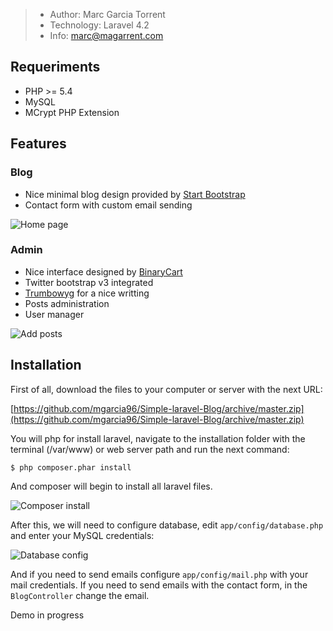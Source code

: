 > * Author: Marc Garcia Torrent
> * Technology: Laravel 4.2
> * Info: marc@magarrent.com

## Requeriments

* PHP >= 5.4
* MySQL
* MCrypt PHP Extension

## Features

### Blog
* Nice minimal blog design provided by [Start Bootstrap](http://startbootstrap.com/)
* Contact form with custom email sending

![Home page](http://s4.postimg.org/d1xnqi7rh/Marc_Garcia_Torrent_Magarrent_Home.png)

### Admin
* Nice interface designed by [BinaryCart](http://binarycart.com/)
* Twitter bootstrap v3 integrated
* [Trumbowyg](http://alex-d.github.io/Trumbowyg/) for a nice writting
* Posts administration
* User manager

![Add posts](http://s22.postimg.org/9ux6hrhoh/www_magarrent_com_Supersecret_Administrator.png)

## Installation

First of all, download the files to your computer or server with the next URL:

[https://github.com/mgarcia96/Simple-laravel-Blog/archive/master.zip](https://github.com/mgarcia96/Simple-laravel-Blog/archive/master.zip)

You will php for install laravel, navigate to the installation folder with the terminal (/var/www) or web server path and run the next command:

`$ php composer.phar install`

And composer will begin to install all laravel files.

![Composer install](http://s22.postimg.org/9qkzijio1/screenshot_08.png)

After this, we will need to configure database, edit `app/config/database.php` and enter your MySQL credentials:

![Database config](http://s11.postimg.org/nz9ig2jzn/screenshot_09.png)

And if you need to send emails configure `app/config/mail.php` with your mail credentials.
If you need to send emails with the contact form, in the `BlogController` change the email.

Demo in progress

